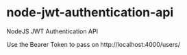 # node-jwt-authentication-api

NodeJS JWT Authentication API

Use the Bearer Token to pass on http://localhost:4000/users/
